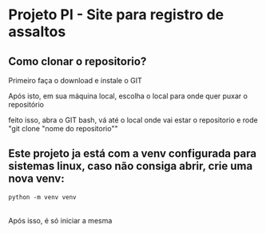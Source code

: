 <h1>Projeto PI - Site para registro de assaltos</h1>
<h2>Como clonar o repositorio?</h2>
<p>Primeiro faça o download e instale o GIT</p>
<p>Após isto, em sua máquina local, escolha o local para onde quer puxar o repositório</p>
<p>feito isso, abra o GIT bash, vá até o local onde vai estar o repositorio e rode "git clone "nome do repositorio""</p>

<h2>Este projeto ja está com a venv configurada para sistemas linux, caso não consiga abrir, crie uma nova venv:</h2>
<code>python -m venv venv</code>
<br/><br/>
<p>Após isso, é só iniciar a mesma</p>
